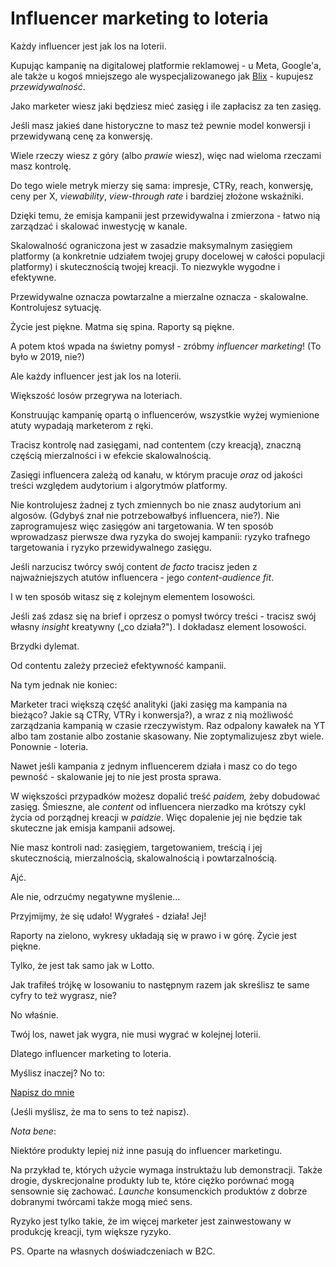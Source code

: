 # Influencer marketing to loteria

Każdy influencer jest jak los na loterii.

Kupując kampanię na digitalowej platformie reklamowej - u Meta, Google'a, ale także u kogoś mniejszego ale wyspecjalizowanego jak [Blix](https://grupablix.pl/) - kupujesz *przewidywalność*.

Jako marketer wiesz jaki będziesz mieć zasięg i ile zapłacisz za ten zasięg.

Jeśli masz jakieś dane historyczne to masz też pewnie model konwersji i przewidywaną cenę za konwersję.

Wiele rzeczy wiesz z góry (albo *prawie* wiesz), więc nad wieloma rzeczami masz kontrolę.

Do tego wiele metryk mierzy się sama: impresje, CTRy, reach, konwersję, ceny per X, *viewability*, *view-through rate* i bardziej złożone wskaźniki.

Dzięki temu, że emisja kampanii jest przewidywalna i zmierzona - łatwo nią zarządzać i skalować inwestycję w kanale.

Skalowalność ograniczona jest w zasadzie maksymalnym zasięgiem platformy (a konkretnie udziałem twojej grupy docelowej w całości populacji platformy) i skutecznością twojej kreacji. To niezwykle wygodne i efektywne.

Przewidywalne oznacza powtarzalne a mierzalne oznacza - skalowalne. Kontrolujesz sytuację.

Życie jest piękne. Matma się spina. Raporty są piękne.

A potem ktoś wpada na świetny pomysł - zróbmy *influencer marketing*! (To było w 2019, nie?)

Ale każdy influencer jest jak los na loterii.

Większość losów przegrywa na loteriach.

Konstruując kampanię opartą o influencerów, wszystkie wyżej wymienione atuty wypadają marketerom z ręki.

Tracisz kontrolę nad zasięgami, nad contentem (czy kreacją), znaczną częścią mierzalności i w efekcie skalowalnością.

Zasięgi influencera zależą od kanału, w którym pracuje *oraz* od jakości treści względem audytorium i algorytmów platformy.

Nie kontrolujesz żadnej z tych zmiennych bo nie znasz audytorium ani algosów. (Gdybyś znał nie potrzebowałbyś influencera, nie?). Nie zaprogramujesz więc zasięgów ani targetowania. W ten sposób wprowadzasz pierwsze dwa ryzyka do swojej kampanii: ryzyko trafnego targetowania i ryzyko przewidywalnego zasięgu.

Jeśli narzucisz twórcy swój content *de facto* tracisz jeden z najważniejszych atutów influencera - jego *content-audience fit*.

I w ten sposób witasz się z kolejnym elementem losowości.

Jeśli zaś zdasz się na brief i oprzesz o pomysł twórcy treści - tracisz swój własny *insight* kreatywny („co działa?"). I dokładasz element losowości.

Brzydki dylemat.

Od contentu zależy przecież efektywność kampanii.

Na tym jednak nie koniec:

Marketer traci większą część analityki (jaki zasięg ma kampania na bieżąco? Jakie są CTRy, VTRy i konwersja?), a wraz z nią możliwość zarządzania kampanią w czasie rzeczywistym. Raz odpalony kawałek na YT albo tam zostanie albo zostanie skasowany. Nie zoptymalizujesz zbyt wiele. Ponownie - loteria.

Nawet jeśli kampania z jednym influencerem działa i masz co do tego pewność - skalowanie jej to nie jest prosta sprawa.

W większości przypadków możesz dopalić treść *paidem,* żeby dobudować zasięg. Śmieszne, ale *content* od influencera nierzadko ma krótszy cykl życia od porządnej kreacji w *paidzie*. Więc dopalenie jej nie będzie tak skuteczne jak emisja kampanii adsowej.

Nie masz kontroli nad: zasięgiem, targetowaniem, treścią i jej skutecznością, mierzalnością, skalowalnością i powtarzalnością.

Ajć.

Ale nie, odrzućmy negatywne myślenie…

Przyjmijmy, że się udało! Wygrałeś - działa! Jej!

Raporty na zielono, wykresy układają się w prawo i w górę. Życie jest piękne.

Tylko, że jest tak samo jak w Lotto.

Jak trafiłeś trójkę w losowaniu to następnym razem jak skreślisz te same cyfry to też wygrasz, nie?

No właśnie.

Twój los, nawet jak wygra, nie musi wygrać w kolejnej loterii.

Dlatego influencer marketing to loteria.

Myślisz inaczej? No to:

[Napisz do mnie](mailto:jakub.jeziorny@gmail.com)

(Jeśli myślisz, że ma to sens to też napisz).

*Nota bene*:

Niektóre produkty lepiej niż inne pasują do influencer marketingu.

Na przykład te, których użycie wymaga instruktażu lub demonstracji. Także drogie, dyskrecjonalne produkty lub te, które ciężko porównać mogą sensownie się zachować. *Launche* konsumenckich produktów z dobrze dobranymi twórcami także mogą mieć sens.

Ryzyko jest tylko takie, że im więcej marketer jest zainwestowany w produkcję kreacji, tym większe ryzyko.

PS. Oparte na własnych doświadczeniach w B2C.